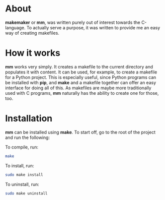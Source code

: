 # About
**makemaker** or **mm**, was written purely out of interest towards the C-language.
To actually serve a purpose, it was written to provide me an easy way of creating
makefiles.

# How it works
**mm** works very simply. It creates a makefile to the current directory and
populates it with content. It can be used, for example, to create a makefile for
a Python project.  This is especially useful, since Python programs can be
installed with **pip**, and **make** and a makefile together can offer an easy
interface for doing all of this. As makefiles are maybe more traditionally used
with C programs, **mm** naturally has the ability to create one for those, too.

# Installation
**mm** can be installed using **make**. To start off, go to the root of
the project and run the following:

To compile, run:
``` bash
make
```

To install, run:
``` bash
sudo make install
```

To uninstall, run:
``` bash
sudo make uninstall
```
